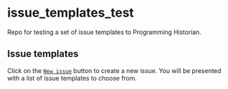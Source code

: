 # issue_templates_test

Repo for testing a set of issue templates to Programming Historian.

## Issue templates

Click on the [`New issue`](https://github.com/ericbrasiln/issue_templates_test/issues/new/choose) button to create a new issue. You will be presented with a list of issue templates to choose from.
